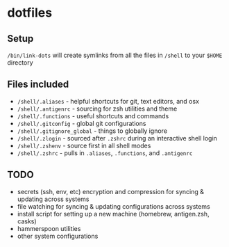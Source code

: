 # dotfiles

## Setup
`/bin/link-dots` will create symlinks from all the files in `/shell` to your `$HOME` directory

## Files included
- `/shell/.aliases` - helpful shortcuts for git, text editors, and osx
- `/shell/.antigenrc` - sourcing for zsh utilities and theme
- `/shell/.functions` - useful shortcuts and commands
- `/shell/.gitconfig` - global git configurations
- `/shell/.gitignore_global` - things to globally ignore
- `/shell/.zlogin` - sourced after `.zshrc` during an interactive shell login
- `/shell/.zshenv` - source first in all shell modes
- `/shell/.zshrc` - pulls in `.aliases`, `.functions`, and `.antigenrc`

## TODO
- secrets (ssh, env, etc) encryption and compression for syncing & updating across systems
- file watching for syncing & updating configurations across systems
- install script for setting up a new machine (homebrew, antigen.zsh, casks)
- hammerspoon utilities
- other system configurations
